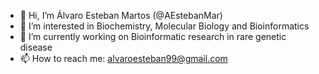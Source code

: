 - 👋 Hi, I’m Álvaro Esteban Martos (@AEstebanMar)
- 👀 I’m interested in Biochemistry, Molecular Biology and Bioinformatics
- 💞️ I’m currently working on Bioinformatic research in rare genetic disease
- 📫 How to reach me: alvaroesteban99@gmail.com

<!---
AEstebanMar/AEstebanMar is a ✨ special ✨ repository because its `README.md` (this file) appears on your GitHub profile.
You can click the Preview link to take a look at your changes.
--->
